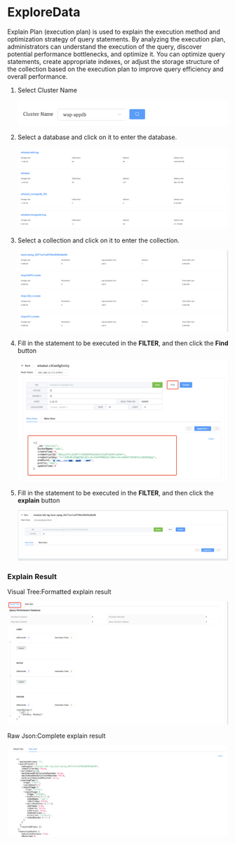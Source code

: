 # ExploreData

Explain Plan (execution plan) is used to explain the execution method and optimization strategy of query statements. By analyzing the execution plan, administrators can understand the execution of the query, discover potential performance bottlenecks, and optimize it. You can optimize query statements, create appropriate indexes, or adjust the storage structure of the collection based on the execution plan to improve query efficiency and overall performance.

1. Select Cluster Name

   ![Start Diagnose Session](../images/10-Diagnose/excname.png)

2. Select a database and click on it to enter the database.

   ![Start Diagnose Session](../images/10-Diagnose/database.png)

3. Select a collection and click on it to enter the collection.

   ![Start Diagnose Session](../images/10-Diagnose/collection.png)

4. Fill in the statement to be executed in the **FILTER**, and then click the **Find** button

   ![Start Diagnose Session](../images/10-Diagnose/find.png)

5. Fill in the statement to be executed in the **FILTER**, and then click the **explain** button

   ![Start Diagnose Session](../images/10-Diagnose/explain.png)

### Explain Result

Visual Tree:Formatted explain result

![Start Diagnose Session](../images/10-Diagnose/VisualTree.png)

Raw Json:Complete explain result

![Start Diagnose Session](../images/10-Diagnose/explainresullt.png)